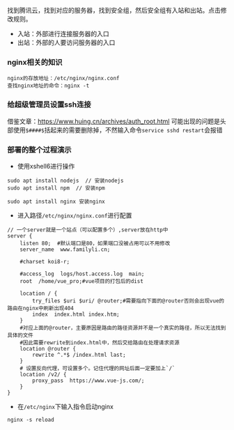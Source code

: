 找到腾讯云，找到对应的服务器，找到安全组，然后安全组有入站和出站。点击修改规则。
- 入站：外部进行连接服务器的入口
- 出站：外部的人要访问服务器的入口


### nginx相关的知识
```
nginx的存放地址：/etc/nginx/nginx.conf
查找nginx地址的命令：nginx -t
```

### 给超级管理员设置ssh连接
借鉴文章：https://www.huing.cn/archives/auth_root.html
可能出现的问题是头部使用`$####$`括起来的需要删除掉，不然输入命令`service sshd restart`会报错


### 部署的整个过程演示
- 使用xshell6进行操作
```
sudo apt install nodejs  // 安装nodejs
sudo apt install npm  // 安装npm

sudo apt install nginx 安装nginx
```

- 进入路径`/etc/nginx/nginx.conf`进行配置
```
// 一个server就是一个站点（可以配置多个）,server放在http中
server {
    listen 80;  #默认端口是80，如果端口没被占用可以不用修改
    server_name  www.familyli.cn;

    #charset koi8-r;

    #access_log  logs/host.access.log  main;
    root  /home/vue_pro;#vue项目的打包后的dist

    location / {
        try_files $uri $uri/ @router;#需要指向下面的@router否则会出现vue的路由在nginx中刷新出现404
        index  index.html index.htm;
    }
    #对应上面的@router，主要原因是路由的路径资源并不是一个真实的路径，所以无法找到具体的文件
    #因此需要rewrite到index.html中，然后交给路由在处理请求资源
    location @router {
        rewrite ^.*$ /index.html last;
    }
    # 设置反向代理，可设置多个。记住代理的网址后面一定要加上`/`
    location /v2/ {
        proxy_pass  https://www.vue-js.com/;
    }
}
```

- 在`/etc/nginx`下输入指令启动nginx
```
nginx -s reload
```